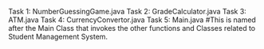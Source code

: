 Task 1: NumberGuessingGame.java
Task 2: GradeCalculator.java
Task 3: ATM.java
Task 4: CurrencyConvertor.java
Task 5: Main.java #This is named after the Main Class that invokes the other functions and Classes related to Student Management System.

